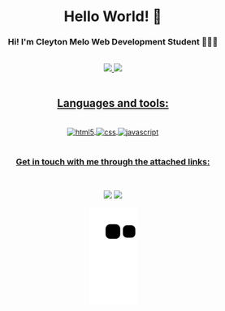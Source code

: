 <div align="center">

# Hello World! 👋


### Hi! I'm Cleyton Melo Web Development Student 👨🏽‍💻

</div>

<div align="center">
<br>
  <a href="https://github.com/CleytonW">
<img height="140em" src="https://github-readme-stats.vercel.app/api?username=CleytonW&show_icons=true&theme=tokyonight&include_all_commits=true&count_private=true"/>
  <img height="140em" src="https://github-readme-stats.vercel.app/api/top-langs/?username=CleytonW&layout=compact&langs_count=7&theme=tokyonight"/>
</div>
  <br>
</div>

<div align="center" style="display: inline_block">
  
## Languages and tools:

</br>
  <img align="center" alt="html5" src="https://img.shields.io/badge/HTML-239120?style=for-the-badge&logo=html5&logoColor=white">
  <!-- <img align="center" alt="HTML5" height="50" width="50" src="https://raw.githubusercontent.com/devicons/devicon/master/icons/html5/html5-original.svg"> -->
  <img align="center" alt="css" src="https://img.shields.io/badge/CSS3-1572B6?style=for-the-badge&logo=css3&logoColor=white">
  <img align="center" alt="javascript" src="https://img.shields.io/badge/JavaScript-F7DF1E?style=for-the-badge&logo=javascript&logoColor=black">
</div>
<br>

<div align="center">

### Get in touch with me through the attached links:
<br>

  
  <a href = "mailto:cleytonw@gmail.com"><img src="https://img.shields.io/badge/-Gmail-%23333?style=for-the-badge&logo=gmail&logoColor=white" target="_blank"></a>
  <a href="https://www.linkedin.com/in/cleyton-melo/" target="_blank"><img src="https://img.shields.io/badge/-LinkedIn-%230077B5?style=for-the-badge&logo=linkedin&logoColor=white" target="_blank"></a> 

 ![Snake animation](https://github.com/CleytonW/CleytonW/blob/output/github-contribution-grid-snake.svg)
 
</div>
